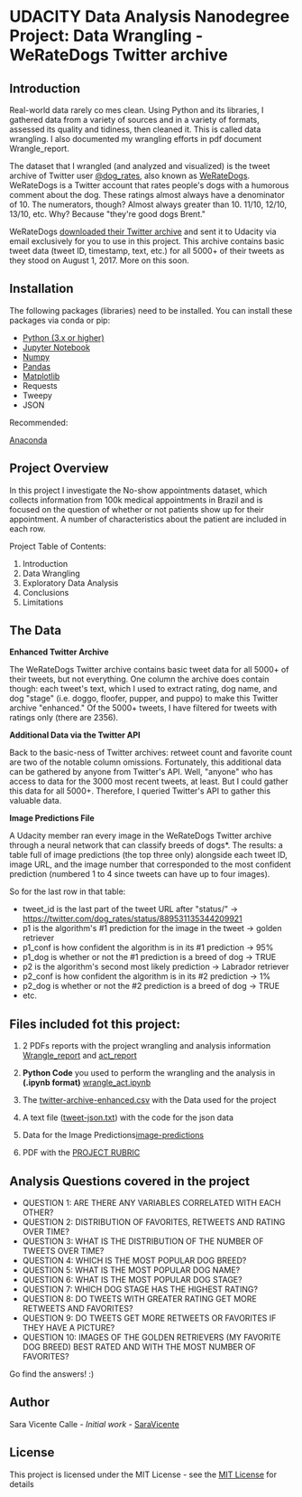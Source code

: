 # UDACITY Data Analysis Nanodegree Project: Data Wrangling - WeRateDogs Twitter archive

## Introduction
Real-world data rarely co mes clean. Using Python and its libraries, I gathered data from a variety of sources and in a variety of formats, assessed its quality and tidiness, then cleaned it. This is called data wrangling. I also documented my wrangling efforts in pdf document Wrangle_report.

The dataset that I wrangled (and analyzed and visualized) is the tweet archive of Twitter user [@dog_rates](https://twitter.com/dog_rates), also known as [WeRateDogs](https://en.wikipedia.org/wiki/WeRateDogs). WeRateDogs is a Twitter account that rates people's dogs with a humorous comment about the dog. These ratings almost always have a denominator of 10. The numerators, though? Almost always greater than 10. 11/10, 12/10, 13/10, etc. Why? Because "they're good dogs Brent."

WeRateDogs [downloaded their Twitter archive](https://help.twitter.com/es/managing-your-account/how-to-download-your-twitter-archive) and sent it to Udacity via email exclusively for you to use in this project. This archive contains basic tweet data (tweet ID, timestamp, text, etc.) for all 5000+ of their tweets as they stood on August 1, 2017. More on this soon.

## Installation
The following packages (libraries) need to be installed. You can install these packages via conda or pip:

- [Python (3.x or higher)](https://www.python.org/downloads/)
- [Jupyter Notebook](https://jupyter.org/)
- [Numpy](https://numpy.org/)
- [Pandas](https://pandas.pydata.org/)
- [Matplotlib](https://matplotlib.org/)
- Requests
- Tweepy
- JSON

Recommended:

[Anaconda](https://www.anaconda.com/distribution/#download-section)

## Project Overview
In this project I investigate the No-show appointments dataset, which collects information from 100k medical appointments in Brazil and is focused on the question of whether or not patients show up for their appointment. A number of characteristics about the patient are included in each row.

Project Table of Contents:
1. Introduction
2. Data Wrangling
3. Exploratory Data Analysis
4. Conclusions
5. Limitations

## The Data

**Enhanced Twitter Archive**

The WeRateDogs Twitter archive contains basic tweet data for all 5000+ of their tweets, but not everything. One column the archive does contain though: each tweet's text, which I used to extract rating, dog name, and dog "stage" (i.e. doggo, floofer, pupper, and puppo) to make this Twitter archive "enhanced." Of the 5000+ tweets, I have filtered for tweets with ratings only (there are 2356).

**Additional Data via the Twitter API**

Back to the basic-ness of Twitter archives: retweet count and favorite count are two of the notable column omissions. Fortunately, this additional data can be gathered by anyone from Twitter's API. Well, "anyone" who has access to data for the 3000 most recent tweets, at least. But I could gather this data for all 5000+. Therefore, I queried Twitter's API to gather this valuable data.

**Image Predictions File**

A Udacity member ran every image in the WeRateDogs Twitter archive through a neural network that can classify breeds of dogs*. The results: a table full of image predictions (the top three only) alongside each tweet ID, image URL, and the image number that corresponded to the most confident prediction (numbered 1 to 4 since tweets can have up to four images).

So for the last row in that table:

 - tweet_id is the last part of the tweet URL after "status/" → https://twitter.com/dog_rates/status/889531135344209921
 - p1 is the algorithm's #1 prediction for the image in the tweet → golden retriever
 - p1_conf is how confident the algorithm is in its #1 prediction → 95%
 - p1_dog is whether or not the #1 prediction is a breed of dog → TRUE
 - p2 is the algorithm's second most likely prediction → Labrador retriever
 - p2_conf is how confident the algorithm is in its #2 prediction → 1%
 - p2_dog is whether or not the #2 prediction is a breed of dog → TRUE
 - etc.

## Files included fot this project: 

1. 2 PDFs reports with the project wrangling and analysis information [Wrangle_report]() and [act_report]()

2. **Python Code** you used to perform the wrangling and the analysis in **(.ipynb format)** [wrangle_act.ipynb]()

3. The [twitter-archive-enhanced.csv]() with the Data used for the project 

4. A text file ([tweet-json.txt]()) with the code for the json data

5. Data for the Image Predictions[image-predictions]()

6. PDF with the [PROJECT RUBRIC]()

## Analysis Questions covered in the project

 - QUESTION 1: ARE THERE ANY VARIABLES CORRELATED WITH EACH OTHER?
 - QUESTION 2: DISTRIBUTION OF FAVORITES, RETWEETS AND RATING OVER TIME?
 - QUESTION 3: WHAT IS THE DISTRIBUTION OF THE NUMBER OF TWEETS OVER TIME?
 - QUESTION 4: WHICH IS THE MOST POPULAR DOG BREED?
 - QUESTION 5: WHAT IS THE MOST POPULAR DOG NAME?
 - QUESTION 6: WHAT IS THE MOST POPULAR DOG STAGE?
 - QUESTION 7: WHICH DOG STAGE HAS THE HIGHEST RATING?
 - QUESTION 8: DO TWEETS WITH GREATER RATING GET MORE RETWEETS AND FAVORITES?
 - QUESTION 9: DO TWEETS GET MORE RETWEETS OR FAVORITES IF THEY HAVE A PICTURE?
 - QUESTION 10:  IMAGES OF THE GOLDEN RETRIEVERS (MY FAVORITE DOG BREED) BEST RATED AND WITH THE MOST NUMBER OF FAVORITES?
 
 Go find the answers! :)
 
## Author
Sara Vicente Calle - *Initial work* - [SaraVicente](https://github.com/SaraVicente)


## License 
This project is licensed under the MIT License - see the  [MIT License](https://github.com/SaraVicente/Udacity_Project4_Data_Wrangling/blob/master/LICENSE) for details
